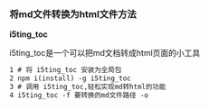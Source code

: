 ### 将md文件转换为html文件方法

**i5ting_toc**

i5ting_toc是一个可以把md文档转成html页面的小工具

```tex
1 # 将 i5ting_toc 安装为全局包
2 npm i(install) -g i5ting_toc 
3 # 调用 i5ting_toc,轻松实现md转html的功能
4 i5ting_toc -f 要转换的md文件路径 -o 
```

